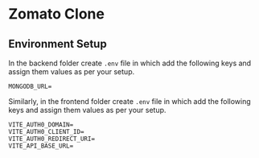 # Zomato Clone

## Environment Setup

In the backend folder create `.env` file in which add the following keys and assign them values as per your setup.

```
MONGODB_URL=
```

Similarly, in the frontend folder create `.env` file in which add the following keys and assign them values as per your setup.

```
VITE_AUTH0_DOMAIN=
VITE_AUTH0_CLIENT_ID=
VITE_AUTH0_REDIRECT_URI=
VITE_API_BASE_URL=
```
